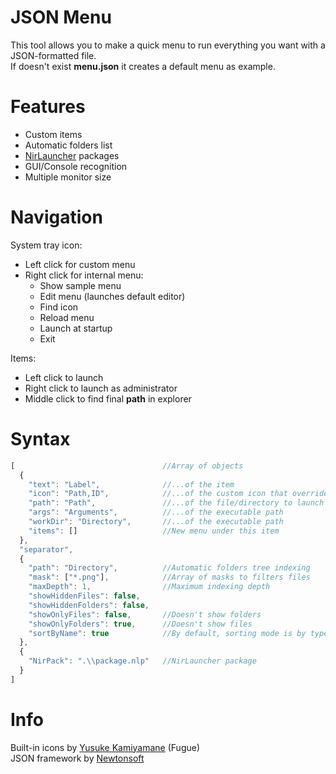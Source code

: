 # JSON Menu
This tool allows you to make a quick menu to run everything you want with a JSON-formatted file.  
If doesn't exist **menu.json** it creates a default menu as example.

# Features
  * Custom items
  * Automatic folders list
  * [NirLauncher](http://launcher.nirsoft.net/) packages
  * GUI/Console recognition
  * Multiple monitor size

# Navigation
  System tray icon:
  * Left click for custom menu
  * Right click for internal menu:
    * Show sample menu
    * Edit menu (launches default editor)
    * Find icon
    * Reload menu
    * Launch at startup
    * Exit
  
  Items:
  * Left click to launch
  * Right click to launch as administrator
  * Middle click to find final **path** in explorer

# Syntax
```javascript
[                                 //Array of objects
  {
    "text": "Label",              //...of the item
    "icon": "Path,ID",            //...of the custom icon that override file/directory icon
    "path": "Path",               //...of the file/directory to launch
    "args": "Arguments",          //...of the executable path
    "workDir": "Directory",       //...of the executable path
    "items": []                   //New menu under this item
  },
  "separator",
  {
    "path": "Directory",          //Automatic folders tree indexing
    "mask": ["*.png"],            //Array of masks to filters files
    "maxDepth": 1,                //Maximum indexing depth
    "showHiddenFiles": false,
    "showHiddenFolders": false,
    "showOnlyFiles": false,       //Doesn't show folders
    "showOnlyFolders": true,      //Doesn't show files
    "sortByName": true            //By default, sorting mode is by type
  },
  {
    "NirPack": ".\\package.nlp"   //NirLauncher package
  }
]
```

# Info
Built-in icons by [Yusuke Kamiyamane](http://p.yusukekamiyamane.com/) (Fugue)  
JSON framework by [Newtonsoft](http://www.newtonsoft.com/json)
